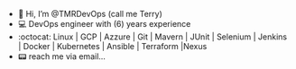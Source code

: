 - 👋 Hi, I’m @TMRDevOps (call me Terry)
- 💻 DevOps engineer with (6) years experience
- :octocat: Linux | GCP | Azzure | Git | Mavern | JUnit | Selenium | Jenkins | Docker | Kubernetes | Ansible | Terraform |Nexus 
- 📟 reach me via email...

<!---
TMRDevOps/TMRDevOps is a ✨ special ✨ repository because its `README.md` (this file) appears on your GitHub profile.
You can click the Preview link to take a look at your changes.
--->
